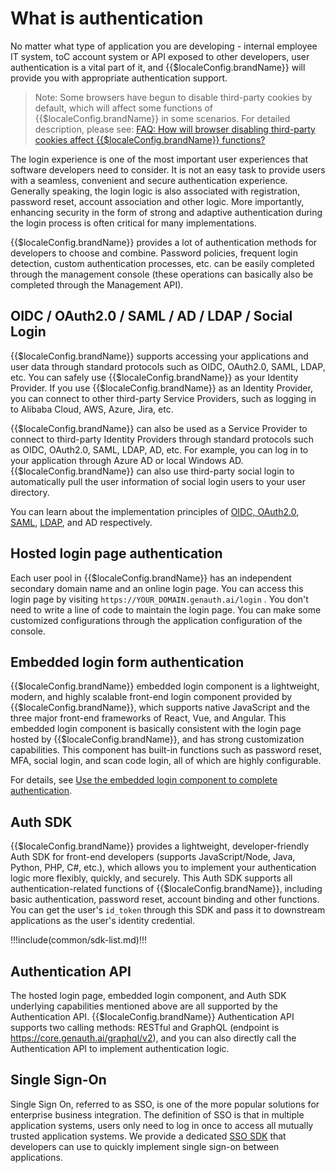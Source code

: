# What is authentication

<LastUpdated/>

No matter what type of application you are developing - internal employee IT system, toC account system or API exposed to other developers, user authentication is a vital part of it, and {{$localeConfig.brandName}} will provide you with appropriate authentication support.

> Note: Some browsers have begun to disable third-party cookies by default, which will affect some functions of {{$localeConfig.brandName}} in some scenarios. For detailed description, please see: [FAQ: How will browser disabling third-party cookies affect {{$localeConfig.brandName}} functions? ](/guides/faqs/block-third-party-cookie-impact.md)

The login experience is one of the most important user experiences that software developers need to consider. It is not an easy task to provide users with a seamless, convenient and secure authentication experience. Generally speaking, the login logic is also associated with registration, password reset, account association and other logic. More importantly, enhancing security in the form of strong and adaptive authentication during the login process is often critical for many implementations.

{{$localeConfig.brandName}} provides a lot of authentication methods for developers to choose and combine. Password policies, frequent login detection, custom authentication processes, etc. can be easily completed through the management console (these operations can basically also be completed through the Management API).

## OIDC / OAuth2.0 / SAML / AD / LDAP / Social Login

{{$localeConfig.brandName}} supports accessing your applications and user data through standard protocols such as OIDC, OAuth2.0, SAML, LDAP, etc. You can safely use {{$localeConfig.brandName}} as your Identity Provider. If you use {{$localeConfig.brandName}} as an Identity Provider, you can connect to other third-party Service Providers, such as logging in to Alibaba Cloud, AWS, Azure, Jira, etc.

{{$localeConfig.brandName}} can also be used as a Service Provider to connect to third-party Identity Providers through standard protocols such as OIDC, OAuth2.0, SAML, LDAP, AD, etc. For example, you can log in to your application through Azure AD or local Windows AD.
{{$localeConfig.brandName}} can also use third-party social login to automatically pull the user information of social login users to your user directory.

You can learn about the implementation principles of [OIDC, OAuth2.0](/concepts/oidc/oidc-overview.md), [SAML](/concepts/saml/saml-overview.md), [LDAP](/concepts/ldap.md), and AD respectively.

## Hosted login page authentication

Each user pool in {{$localeConfig.brandName}} has an independent secondary domain name and an online login page. You can access this login page by visiting `https://YOUR_DOMAIN.genauth.ai/login`
. You don't need to write a line of code to maintain the login page. You can make some customized configurations through the application configuration of the console.

## Embedded login form authentication

{{$localeConfig.brandName}} embedded login component is a lightweight, modern, and highly scalable front-end login component provided by {{$localeConfig.brandName}}, which supports native JavaScript and the three major front-end frameworks of React, Vue, and Angular. This embedded login component is basically consistent with the login page hosted by {{$localeConfig.brandName}}, and has strong customization capabilities. This component has built-in functions such as password reset, MFA, social login, and scan code login, all of which are highly configurable.

For details, see [Use the embedded login component to complete authentication](/guides/basics/authenticate-first-user/use-embeded-login-component/).

## Auth SDK

{{$localeConfig.brandName}} provides a lightweight, developer-friendly Auth SDK for front-end developers (supports JavaScript/Node, Java, Python, PHP, C#, etc.), which allows you to implement your authentication logic more flexibly, quickly, and securely. This Auth SDK supports all authentication-related functions of {{$localeConfig.brandName}}, including basic authentication, password reset, account binding and other functions. You can get the user's `id_token` through this SDK and pass it to downstream applications as the user's identity credential.

!!!include(common/sdk-list.md)!!!

## Authentication API

The hosted login page, embedded login component, and Auth SDK underlying capabilities mentioned above are all supported by the Authentication API. {{$localeConfig.brandName}} Authentication API supports two calling methods: RESTful and GraphQL (endpoint is https://core.genauth.ai/graphql/v2), and you can also directly call the Authentication API to implement authentication logic.

## Single Sign-On

Single Sign On, referred to as SSO, is one of the more popular solutions for enterprise business integration. The definition of SSO is that in multiple application systems, users only need to log in once to access all mutually trusted application systems. We provide a dedicated [SSO SDK](/reference/sdk-for-sso-spa.md) that developers can use to quickly implement single sign-on between applications.
